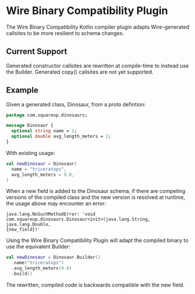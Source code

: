 # Wire Binary Compatibility Plugin

The Wire Binary Compatibility Kotlin compiler plugin adapts Wire-generated callsites to be more resilient
to schema changes.

## Current Support
Generated constructor callsites are rewritten at compile-time to instead use the Builder.
Generated copy() callsites are not yet supported.

## Example
Given a generated class, Dinosaur, from a proto defintion:
```protobuf
package com.squareup.dinosaurs;

message Dinosaur {
  optional string name = 1;
  optional double avg_length_meters = 2;
}
```

With existing usage:
```kotlin
val newDinosaur = Dinosaur(
  name = "triceratops",
  avg_length_meters = 9.0,
)
```

When a new field is added to the Dinosaur schema, if there are competing versions of the compiled class and the new
version is resolved at runtime, the usage above may encounter an error:
```
java.lang.NoSuchMethodError: 'void com.squareup.dinosaurs.Dinosaur<init>(java.lang.String, java.lang.Double,
{new_field})'
```

Using the Wire Binary Compatibility Plugin will adapt the compiled binary to use the equivalent Builder:
```kotlin
val newDinosaur = Dinosaur.Builder()
  .name("triceratops")
  .avg_length_meters(9.0)
  .build()
```
The rewritten, compiled code is backwards compatible with the new field.
